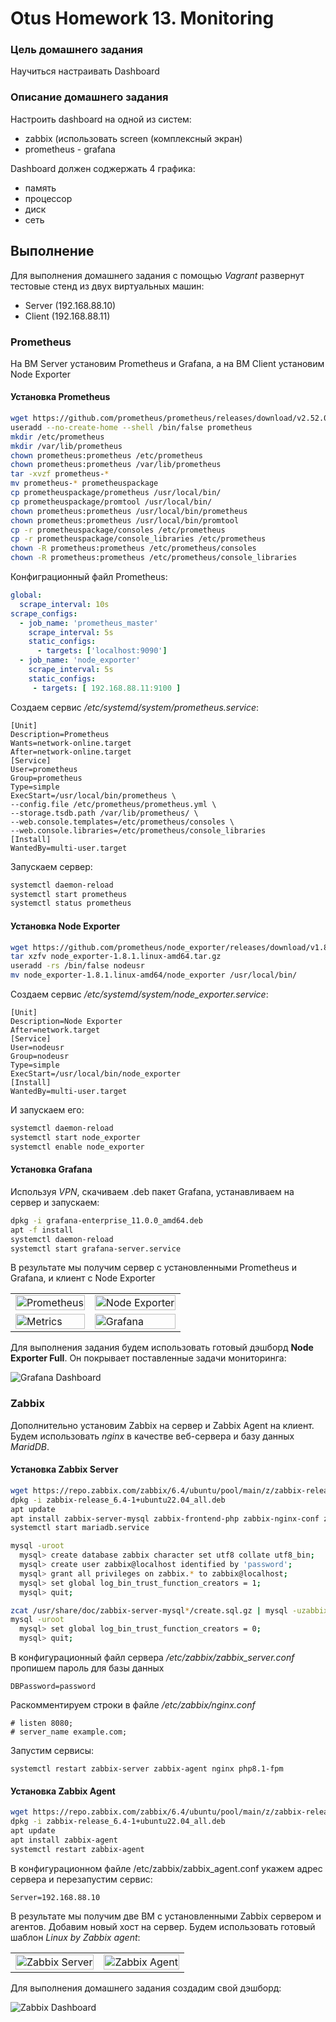 # Otus Homework 13. Monitoring
### Цель домашнего задания
Научиться настраивать Dashboard
### Описание домашнего задания
Настроить dashboard на одной из систем:
- zabbix (использовать screen (комплексный экран)
- prometheus - grafana
  
Dashboard должен соджержать 4 графика:
- память
- процессор
- диск
- сеть

## Выполнение
Для выполнения домашнего задания с помощью *Vagrant* развернут тестовые стенд из двух виртуальных машин:
- Server (192.168.88.10)
- Client (192.168.88.11)
### Prometheus
На ВМ Server установим Prometheus и Grafana, а на ВМ Client установим Node Exporter

#### Установка Prometheus
```bash
wget https://github.com/prometheus/prometheus/releases/download/v2.52.0/prometheus-2.52.0.linux-amd64.tar.gz
useradd --no-create-home --shell /bin/false prometheus
mkdir /etc/prometheus
mkdir /var/lib/prometheus
chown prometheus:prometheus /etc/prometheus
chown prometheus:prometheus /var/lib/prometheus
tar -xvzf prometheus-*
mv prometheus-* prometheuspackage
cp prometheuspackage/prometheus /usr/local/bin/
cp prometheuspackage/promtool /usr/local/bin/
chown prometheus:prometheus /usr/local/bin/prometheus
chown prometheus:prometheus /usr/local/bin/promtool
cp -r prometheuspackage/consoles /etc/prometheus
cp -r prometheuspackage/console_libraries /etc/prometheus
chown -R prometheus:prometheus /etc/prometheus/consoles
chown -R prometheus:prometheus /etc/prometheus/console_libraries
```
Конфиграционный файл Prometheus:
```yml
global:
  scrape_interval: 10s
scrape_configs:
  - job_name: 'prometheus_master'
    scrape_interval: 5s
    static_configs:
      - targets: ['localhost:9090']
  - job_name: 'node_exporter'
    scrape_interval: 5s
    static_configs:
     - targets: [ 192.168.88.11:9100 ]
```
Создаем сервис */etc/systemd/system/prometheus.service*:
```vim
[Unit]
Description=Prometheus
Wants=network-online.target
After=network-online.target
[Service]
User=prometheus
Group=prometheus
Type=simple
ExecStart=/usr/local/bin/prometheus \
--config.file /etc/prometheus/prometheus.yml \
--storage.tsdb.path /var/lib/prometheus/ \
--web.console.templates=/etc/prometheus/consoles \
--web.console.libraries=/etc/prometheus/console_libraries
[Install]
WantedBy=multi-user.target
```
Запускаем сервер:
```bash
systemctl daemon-reload
systemctl start prometheus
systemctl status prometheus
```
#### Установка Node Exporter
```bash
wget https://github.com/prometheus/node_exporter/releases/download/v1.8.1/node_exporter-1.8.1.linux-amd64.tar.gz	 
tar xzfv node_exporter-1.8.1.linux-amd64.tar.gz
useradd -rs /bin/false nodeusr
mv node_exporter-1.8.1.linux-amd64/node_exporter /usr/local/bin/
```
Создаем сервис */etc/systemd/system/node_exporter.service*:
```vim
[Unit]
Description=Node Exporter
After=network.target
[Service]
User=nodeusr
Group=nodeusr
Type=simple
ExecStart=/usr/local/bin/node_exporter
[Install]
WantedBy=multi-user.target
```
И запускаем его:
```bash
systemctl daemon-reload
systemctl start node_exporter
systemctl enable node_exporter
```
#### Установка Grafana
Используя *VPN*, скачиваем .deb пакет Grafana, устанавливаем на сервер и запускаем:
```bash
dpkg -i grafana-enterprise_11.0.0_amd64.deb
apt -f install
systemctl daemon-reload
systemctl start grafana-server.service
```

В результате мы получим сервер с установленными Prometheus и Grafana, и клиент с Node Exporter

<table>
  <tr>
    <td>
      <img src="prometheus.jpg" alt="Prometheus" style="width:100%;">
    </td>
    <td>
      <img src="node-exporter.jpg" alt="Node Exporter" style="width:100%;">
    </td>
  </tr>
  <tr>
    <td>
      <img src="metrics.jpg" alt="Metrics" style="width:100%;">
    </td>
    <td>
      <img src="grafana.jpg" alt="Grafana" style="width:100%;">
    </td>
  </tr>
</table>

Для выполнения задания будем использовать готовый дэшборд **Node Exporter Full**. Он покрывает поставленные задачи мониторинга:  
  
![Grafana Dashboard](dashboard.jpg)


### Zabbix
Дополнительно установим Zabbix на сервер и Zabbix Agent на клиент. Будем использовать *nginx* в качестве веб-сервера и базу данных *MaridDB*.

#### Установка Zabbix Server
```bash
wget https://repo.zabbix.com/zabbix/6.4/ubuntu/pool/main/z/zabbix-release/zabbix-release_6.4-1+ubuntu22.04_all.deb
dpkg -i zabbix-release_6.4-1+ubuntu22.04_all.deb
apt update
apt install zabbix-server-mysql zabbix-frontend-php zabbix-nginx-conf zabbix-sql-scripts zabbix-agent mariadb-server
systemctl start mariadb.service

mysql -uroot
  mysql> create database zabbix character set utf8 collate utf8_bin;
  mysql> create user zabbix@localhost identified by 'password';
  mysql> grant all privileges on zabbix.* to zabbix@localhost;
  mysql> set global log_bin_trust_function_creators = 1;
  mysql> quit;

zcat /usr/share/doc/zabbix-server-mysql*/create.sql.gz | mysql -uzabbix -p zabbix
mysql -uroot
  mysql> set global log_bin_trust_function_creators = 0;
  mysql> quit;
```
В конфигурационный файл сервера */etc/zabbix/zabbix_server.conf* пропишем пароль для базы данных
```
DBPassword=password
```
Раскомментируем строки в файле */etc/zabbix/nginx.conf*
```
# listen 8080;
# server_name example.com;
```
Запустим сервисы:
```
systemctl restart zabbix-server zabbix-agent nginx php8.1-fpm
```
#### Установка Zabbix Agent
```bash
wget https://repo.zabbix.com/zabbix/6.4/ubuntu/pool/main/z/zabbix-release/zabbix-release_6.4-1+ubuntu22.04_all.deb
dpkg -i zabbix-release_6.4-1+ubuntu22.04_all.deb
apt update
apt install zabbix-agent
systemctl restart zabbix-agent
```
В конфигурационном файле /etc/zabbix/zabbix_agent.conf укажем адрес сервера и перезапустим сервис:
```
Server=192.168.88.10
```

В результате мы получим две ВМ с установленными Zabbix сервером и агентов. Добавим новый хост на сервер. Будем использовать готовый шаблон *Linux by Zabbix agent*:  

<table>
  <tr>
    <td>
      <img src="zabbix.jpg" alt="Zabbix Server" style="width:100%;">
    </td>
    <td>
      <img src="host.jpg" alt="Zabbix Agent" style="width:100%;">
    </td>
  </tr>
</table>
Для выполнения домашнего задания создадим свой дэшборд:


![Zabbix Dashboard](dashboard2.jpg) 
